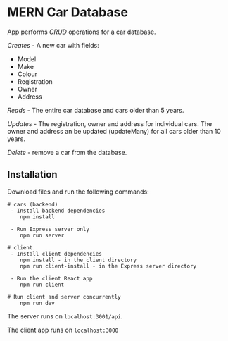 # MERN Car Database

App performs _CRUD_ operations for a car database.

_Creates_ - A new car with fields:

- Model
- Make
- Colour
- Registration
- Owner
- Address

_Reads_ - The entire car database and cars older than 5 years.

_Updates_ - The registration, owner and address for individual cars. The owner and address an be updated (updateMany) for all cars older than 10 years.

_Delete_ - remove a car from the database.

## Installation

Download files and run the following commands:

```
# cars (backend)
 - Install backend dependencies
    npm install

 - Run Express server only
    npm run server

# client
 - Install client dependencies
    npm install - in the client directory
    npm run client-install - in the Express server directory

 - Run the client React app
    npm run client

# Run client and server concurrently
    npm run dev

```

The server runs on `localhost:3001/api`.

The client app runs on `localhost:3000`
